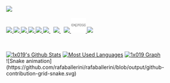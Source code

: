 
![](https://discord.c99.nl/widget/theme-4/906811074274271252.png)

<p align="left"> 
    <a href="https://www.java.com" target="_blank"> <img src="https://img.icons8.com/color/48/000000/java-coffee-cup-logo.png"/> </a>
    <a href="https://developer.mozilla.org/en-US/docs/Web/JavaScript" target="_blank"> <img src="https://img.icons8.com/color/48/000000/javascript.png"/> </a> 
    <a href="https://www.w3.org/html/" target="_blank"> <img src="https://img.icons8.com/color/48/000000/html-5.png"/> </a> 
    <a href="https://www.w3schools.com/css/" target="_blank"> <img src="https://img.icons8.com/color/48/000000/css3.png"/> </a> 
    <a href="https://www.python.org" target="_blank"> <img src="https://img.icons8.com/color/48/000000/python.png"/> </a> 
    <a style="padding-right:8px;" href="https://cplusplus.com" target="_blank"> <img src="https://img.icons8.com/color/48/000000/c-plus-plus-logo.png"/> </a> 
    <a style="padding-right:8px;" href="https://www.mysql.com/" target="_blank"> <img src="https://img.icons8.com/fluent/50/000000/mysql-logo.png"/> </a>   
    <a href="https://git-scm.com/" target="_blank"> <img src="https://img.icons8.com/color/48/000000/git.png"/> </a> 
    <a href="https://expressjs.com" target="_blank"> <img src="https://raw.githubusercontent.com/devicons/devicon/master/icons/express/express-original-wordmark.svg" alt="express" width="40" height="40"/> </a>
    <a href="https://linux.com/" target="_blank"> <img src="https://img.icons8.com/color/48/000000/linux--v1.png"/> </a> 
</p>

<!-- [![React Badge](https://img.shields.io/badge/-React-61DBFB?style=for-the-badge&labelColor=black&logo=react&logoColor=61DBFB)](#)  [![Javascript Badge](https://img.shields.io/badge/-Javascript-F0DB4F?style=for-the-badge&labelColor=black&logo=javascript&logoColor=F0DB4F)](#) [![Typescript Badge](https://img.shields.io/badge/-Typescript-007acc?style=for-the-badge&labelColor=black&logo=typescript&logoColor=007acc)](#) [![Nodejs Badge](https://img.shields.io/badge/-Nodejs-3C873A?style=for-the-badge&labelColor=black&logo=node.js&logoColor=3C873A)](#) [![GraphQL Badge](https://img.shields.io/badge/-GraphQl-e535ab?style=for-the-badge&labelColor=black&logo=node.js&logoColor=e535ab)](#) -->
<br/>


  <br/>
    <a href="https://github.com/1x019/github-readme-stats"><img alt="1x019's Github Stats" src="https://github-readme-stats.vercel.app/api?username=1x019&show_icons=true&count_private=true&theme=tokyonight" /></a>
    <a href="https://github.com/1x019/github-readme-stats"><img alt="Most Used Languages" src="https://github-readme-stats.vercel.app/api/top-langs/?username=1x019&layout=compact&langs_count=7&theme=tokyonight" /></a>
    <a href="https://github.com/1x019"><img alt="1x019 Graph"
    src="https://activity-graph.herokuapp.com/graph?username=1x019&bg_color=0D1117&color=5BCDEC&line=5BCDEC&point=FFFFFF&hide_border=true" /></a>
  <br/>
   <div>
        ![Snake animation](https://github.com/rafaballerini/rafaballerini/blob/output/github-contribution-grid-snake.svg)
   </div>

